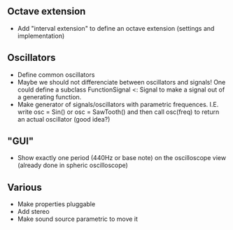 ## Octave extension
- Add "interval extension" to define an octave extension (settings and implementation)

## Oscillators
- Define common oscillators
- Maybe we should not differenciate between oscillators and signals! One could define a subclass FunctionSignal <: Signal to make a signal out of a generating function.
- Make generator of signals/oscillators with parametric frequences. I.E. write osc = Sin() or osc = SawTooth() and then call osc(freq) to return an actual oscillator (good idea?)

## "GUI"
- Show exactly one period (440Hz or base note) on the oscilloscope view (already done in spheric oscilloscope)

## Various
- Make properties pluggable
- Add stereo
- Make sound source parametric to move it
